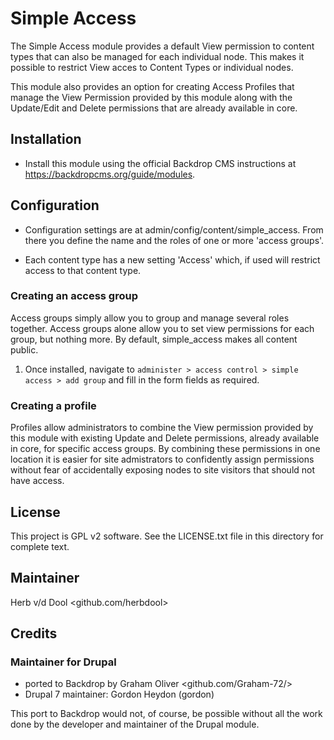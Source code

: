 # Simple Access

The Simple Access module provides a default View permission to content 
types that can also be managed for each individual node. This makes it
possible to restrict View acces to Content Types or individual nodes. 

This module also provides an option for creating Access Profiles that 
manage the View Permission provided by this module along with the 
Update/Edit and Delete permissions that are already available in core.

## Installation

- Install this module using the official Backdrop CMS instructions at
  <https://backdropcms.org/guide/modules>.

## Configuration

- Configuration settings are at admin/config/content/simple_access.
  From there you define the name and the roles of one or more
  'access groups'.

- Each content type has a new setting 'Access' which, if used
  will restrict access to that content type.

### Creating an access group

Access groups simply allow you to group and manage several roles 
together. Access groups alone allow you to set view permissions for
each group, but nothing more. By default, simple_access makes all 
content public.

1. Once installed, navigate to `administer > access control > simple access > add group`
   and fill in the form fields as required.

### Creating a profile

Profiles allow administrators to combine the View permission provided by
this module with existing Update and Delete permissions, already available 
in core, for specific access groups. By combining these permissions in 
one location it is easier for site admistrators to confidently assign 
permissions without fear of accidentally exposing nodes to site visitors 
that should not have access.

## License

This project is GPL v2 software. See the LICENSE.txt file in this
directory for complete text.

## Maintainer

Herb v/d Dool <github.com/herbdool>

## Credits

### Maintainer for Drupal

- ported to Backdrop by Graham Oliver <github.com/Graham-72/>
- Drupal 7 maintainer: Gordon Heydon (gordon)

This port to Backdrop would not, of course, be possible without all
the work done by the developer and maintainer of the Drupal module.
